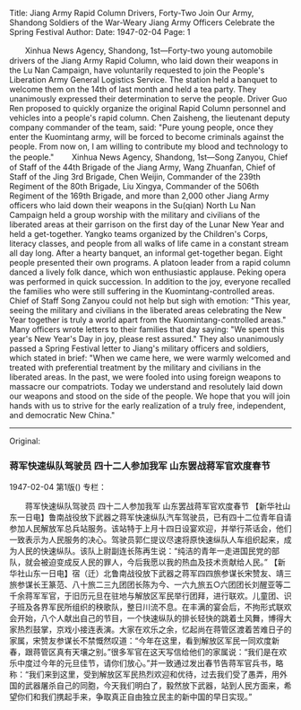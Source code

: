 Title: Jiang Army Rapid Column Drivers, Forty-Two Join Our Army, Shandong Soldiers of the War-Weary Jiang Army Officers Celebrate the Spring Festival
Author:
Date: 1947-02-04
Page: 1

　　Xinhua News Agency, Shandong, 1st—Forty-two young automobile drivers of the Jiang Army Rapid Column, who laid down their weapons in the Lu Nan Campaign, have voluntarily requested to join the People's Liberation Army General Logistics Service. The station held a banquet to welcome them on the 14th of last month and held a tea party. They unanimously expressed their determination to serve the people. Driver Guo Ren proposed to quickly organize the original Rapid Column personnel and vehicles into a people's rapid column. Chen Zaisheng, the lieutenant deputy company commander of the team, said: "Pure young people, once they enter the Kuomintang army, will be forced to become criminals against the people. From now on, I am willing to contribute my blood and technology to the people."
　　Xinhua News Agency, Shandong, 1st—Song Zanyou, Chief of Staff of the 44th Brigade of the Jiang Army, Wang Zhuanfan, Chief of Staff of the Jing 3rd Brigade, Chen Weijin, Commander of the 239th Regiment of the 80th Brigade, Liu Xingya, Commander of the 506th Regiment of the 169th Brigade, and more than 2,000 other Jiang Army officers who laid down their weapons in the Su(qian) North Lu Nan Campaign held a group worship with the military and civilians of the liberated areas at their garrison on the first day of the Lunar New Year and held a get-together. Yangko teams organized by the Children's Corps, literacy classes, and people from all walks of life came in a constant stream all day long. After a hearty banquet, an informal get-together began. Eight people presented their own programs. A platoon leader from a rapid column danced a lively folk dance, which won enthusiastic applause. Peking opera was performed in quick succession. In addition to the joy, everyone recalled the families who were still suffering in the Kuomintang-controlled areas. Chief of Staff Song Zanyou could not help but sigh with emotion: "This year, seeing the military and civilians in the liberated areas celebrating the New Year together is truly a world apart from the Kuomintang-controlled areas." Many officers wrote letters to their families that day saying: "We spent this year's New Year's Day in joy, please rest assured." They also unanimously passed a Spring Festival letter to Jiang's military officers and soldiers, which stated in brief: "When we came here, we were warmly welcomed and treated with preferential treatment by the military and civilians in the liberated areas. In the past, we were fooled into using foreign weapons to massacre our compatriots. Today we understand and resolutely laid down our weapons and stood on the side of the people. We hope that you will join hands with us to strive for the early realization of a truly free, independent, and democratic New China."



<hr /> 

Original: 


### 蒋军快速纵队驾驶员  四十二人参加我军  山东罢战蒋军官欢度春节

1947-02-04
第1版()
专栏：

　　蒋军快速纵队驾驶员
    四十二人参加我军
    山东罢战蒋军官欢度春节
    【新华社山东一日电】鲁南战役放下武器之蒋军快速纵队汽车驾驶员，已有四十二位青年自请参加人民解放军总兵站服务。该站特于上月十四日设宴欢迎，并举行茶话会，他们一致表示为人民服务的决心。驾驶员郭仁提议尽速将原快速纵队人车组织起来，成为人民的快速纵队。该队上尉副连长陈再生说：“纯洁的青年一走进国民党的部队，就会被迫变成反人民的罪人，今后我愿以我的热血及技术贡献给人民。”
    【新华社山东一日电】宿（迁）北鲁南战役放下武器之蒋军四四旅参谋长宋赞友、靖三旅参谋长王篆范、八十旅二三九团团长陈为今、一六九旅五○六团团长刘醒亚等二千余蒋军军官，于旧历元旦在驻地与解放区军民举行团拜，进行联欢。儿童团、识子班及各界军民所组织的秧歌队，整日川流不息。在丰满的宴会后，不拘形式联欢会开始，八个人献出自己的节目，一个快速纵队的排长轻快的跳着土风舞，博得大家热烈鼓掌，京戏小接连表演。大家在欢乐之余，忆起尚在蒋管区渡着苦难日子的家属，宋赞友参谋长不禁慨然叹道：“今年在这里，看到解放区军民一同欢度新春，跟蒋管区真有天壤之别。”很多军官在这天写信给他们的家属说：“我们是在欢乐中度过今年的元旦佳节，请你们放心。”并一致通过发出春节告蒋军官兵书，略称：“我们来到这里，受到解放区军民热烈欢迎和优待，过去我们受了愚弄，用外国的武器屠杀自己的同胞，今天我们明白了，毅然放下武器，站到人民方面来，希望你们和我们携起手来，争取真正自由独立民主的新中国的早日实现。”

